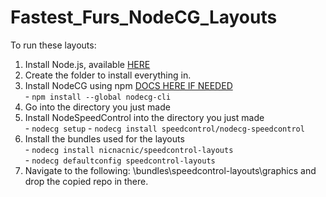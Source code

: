 # Fastest_Furs_NodeCG_Layouts

To run these layouts:

1) Install Node.js, available [HERE](https://nodejs.org/en/)  
2) Create the folder to install everything in.  
3) Install NodeCG using npm [DOCS HERE IF NEEDED](https://www.nodecg.dev/docs/installing)    
		- `npm install --global nodecg-cli`  
4) Go into the directory you just made  
5) Install NodeSpeedControl into the directory you just made  
		- `nodecg setup`
		- `nodecg install speedcontrol/nodecg-speedcontrol`
6) Install the bundles used for the layouts  
		- `nodecg install nicnacnic/speedcontrol-layouts`  
		- `nodecg defaultconfig speedcontrol-layouts`  
7) Navigate to the following: <nodecg-folder>\bundles\speedcontrol-layouts\graphics and drop the copied repo in there.
